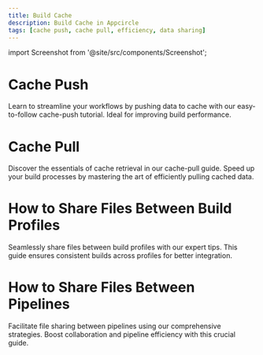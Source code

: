 ```yaml
---
title: Build Cache
description: Build Cache in Appcircle
tags: [cache push, cache pull, efficiency, data sharing]
---
```


import Screenshot from '@site/src/components/Screenshot';

# Cache Push

Learn to streamline your workflows by pushing data to cache with our easy-to-follow cache-push tutorial. Ideal for improving build performance.


# Cache Pull

Discover the essentials of cache retrieval in our cache-pull guide. Speed up your build processes by mastering the art of efficiently pulling cached data.


# How to Share Files Between Build Profiles

Seamlessly share files between build profiles with our expert tips. This guide ensures consistent builds across profiles for better integration.

# How to Share Files Between Pipelines

Facilitate file sharing between pipelines using our comprehensive strategies. Boost collaboration and pipeline efficiency with this crucial guide.